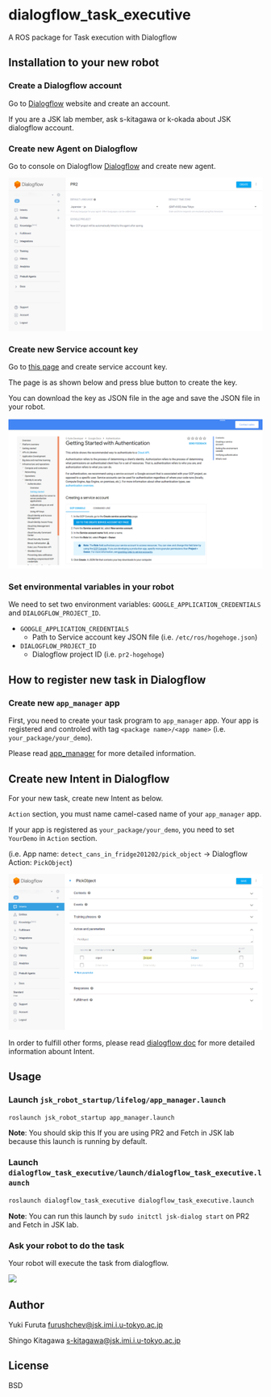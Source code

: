 # dialogflow_task_executive

A ROS package for Task execution with Dialogflow

## Installation to your new robot

### Create a Dialogflow account

Go to [Dialogflow](https://dialogflow.com/) website and create an account.

If you are a JSK lab member, ask s-kitagawa or k-okada about JSK dialogflow account.


### Create new Agent on Dialogflow

Go to console on Dialogflow [Dialogflow](https://dialogflow.com/) and create new agent.

![](./img/dialogflow_agent.png)


### Create new Service account key

Go to [this page](https://cloud.google.com/docs/authentication/getting-started) and create service account key.

The page is as shown below and press blue button to create the key.

You can download the key as JSON file in the age and save the JSON file in your robot.

![](./img/service_account_key.png)

### Set environmental variables in your robot

We need to set two environment variables: `GOOGLE_APPLICATION_CREDENTIALS` and `DIALOGFLOW_PROJECT_ID`.

- `GOOGLE_APPLICATION_CREDENTIALS`
  - Path to Service account key JSON file (i.e. `/etc/ros/hogehoge.json`)
- `DIALOGFLOW_PROJECT_ID`
  - Dialogflow project ID (i.e. `pr2-hogehoge`)

## How to register new task in Dialogflow

### Create new `app_manager` app

First, you need to create your task program to `app_manager` app.
Your app is registered and controled with tag `<package name>/<app name>` (i.e. `your_package/your_demo`).

Please read [app_manager](https://github.com/PR2/app_manager/) for more detailed information.

## Create new Intent in Dialogflow

For your new task, create new Intent as below.

`Action` section, you must name camel-cased name of your `app_manager` app.

If your app is registered as `your_package/your_demo`, you need to set `YourDemo` in `Action` section.

(i.e. App name: `detect_cans_in_fridge201202/pick_object` -> Dialogflow Action: `PickObject`)

![](./img/dialogflow_intent.png)

In order to fulfill other forms, please read [dialogflow doc](https://dialogflow.com/docs/intents) for more detailed information abount Intent.


## Usage

### Launch `jsk_robot_startup/lifelog/app_manager.launch`

```bash
roslaunch jsk_robot_startup app_manager.launch
```

**Note**: You should skip this If you are using PR2 and Fetch in JSK lab because this launch is running by default.

### Launch `dialogflow_task_executive/launch/dialogflow_task_executive.launch`

```bash
roslaunch dialogflow_task_executive dialogflow_task_executive.launch
```

**Note**: You can run this launch by `sudo initctl jsk-dialog start` on PR2 and Fetch in JSK lab.

### Ask your robot to do the task

Your robot will execute the task from dialogflow.

![](./img/pr2_demo.gif)

## Author

Yuki Furuta <furushchev@jsk.imi.i.u-tokyo.ac.jp>

Shingo Kitagawa <s-kitagawa@jsk.imi.i.u-tokyo.ac.jp>

## License

BSD
